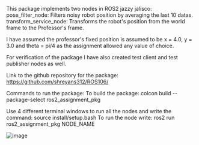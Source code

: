 This package implements two nodes in ROS2 jazzy jalisco:
pose_filter_node: Filters noisy robot position by averaging the last 10 datas.
transform_service_node: Transforms the robot's position from the world frame to the Professor's frame.


I have assumed the professor's fixed position is assumed to be x = 4.0, y = 3.0 and theta = pi/4 as the assignment allowed any value of choice.

For verification of the package I have also created test client and test publisher nodes as well.

Link to the github repository for the package: https://github.com/shreyans312/ROS106/

Commands to run the package:
To build the package: colcon build --package-select ros2_assignment_pkg

Use 4 different terminal windows to run all the nodes and write the command: source install/setup.bash
To run the node write: ros2 run ros2_assignment_pkg NODE_NAME

![image](https://github.com/user-attachments/assets/68632a25-24fd-4d85-aee0-b1ac44ac27d5)
